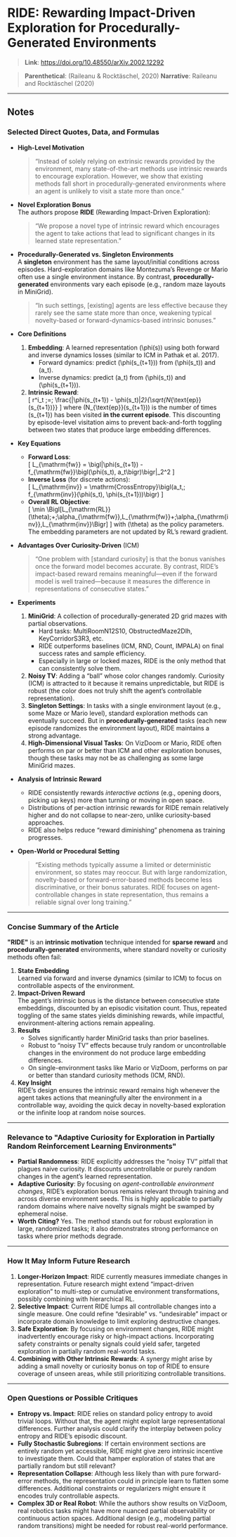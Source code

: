 # RIDE: Rewarding Impact-Driven Exploration for Procedurally-Generated Environments

> **Link**: <https://doi.org/10.48550/arXiv.2002.12292>

> **Parenthetical**: (Raileanu & Rocktäschel, 2020)
> **Narrative**: Raileanu and Rocktäschel (2020)

---

## Notes

### Selected Direct Quotes, Data, and Formulas

- **High-Level Motivation**  
  > “Instead of solely relying on extrinsic rewards provided by the environment, many state-of-the-art methods use intrinsic rewards to encourage exploration. However, we show that existing methods fall short in procedurally-generated environments where an agent is unlikely to visit a state more than once.”

- **Novel Exploration Bonus**  
  The authors propose **RIDE** (Rewarding Impact-Driven Exploration):  
  > “We propose a novel type of intrinsic reward which encourages the agent to take actions that lead to significant changes in its learned state representation.”

- **Procedurally-Generated vs. Singleton Environments**  
  A **singleton** environment has the same layout/initial conditions across episodes. Hard-exploration domains like Montezuma’s Revenge or Mario often use a single environment instance. By contrast, **procedurally-generated** environments vary each episode (e.g., random maze layouts in MiniGrid).  
  > “In such settings, [existing] agents are less effective because they rarely see the same state more than once, weakening typical novelty-based or forward-dynamics-based intrinsic bonuses.”

- **Core Definitions**  
  1. **Embedding**: A learned representation \(\phi(s)\) using both forward and inverse dynamics losses (similar to ICM in Pathak et al. 2017).  
     - Forward dynamics: predict \(\phi(s_{t+1})\) from \(\phi(s_t)\) and \(a_t\).  
     - Inverse dynamics: predict \(a_t\) from \(\phi(s_t)\) and \(\phi(s_{t+1})\).
  2. **Intrinsic Reward**:  
     \[
       r^i_t \;=\; \frac{\|\phi(s_{t+1}) - \phi(s_t)\|_2}{\sqrt{N_{\text{ep}}(s_{t+1})}}
     \]
     where \(N_{\text{ep}}(s_{t+1})\) is the number of times \(s_{t+1}\) has been visited **in the current episode**. This discounting by episode-level visitation aims to prevent back-and-forth toggling between two states that produce large embedding differences.

- **Key Equations**  
  - **Forward Loss**:  
    \[
      L_{\mathrm{fw}} = \bigl\|\phi(s_{t+1}) - f_{\mathrm{fw}}\bigl(\phi(s_t), a_t\bigr)\bigr\|_2^2
    \]
  - **Inverse Loss** (for discrete actions):  
    \[
      L_{\mathrm{inv}} = \mathrm{CrossEntropy}\bigl(a_t,\; f_{\mathrm{inv}}(\phi(s_t), \phi(s_{t+1}))\bigr)
    \]
  - **Overall RL Objective**:  
    \[
      \min \Bigl[L_{\mathrm{RL}}(\theta)\;+\;\alpha_{\mathrm{fw}}\,L_{\mathrm{fw}}+\;\alpha_{\mathrm{inv}}\,L_{\mathrm{inv}}\Bigr]
    \]
    with \(\theta\) as the policy parameters. The embedding parameters are not updated by RL’s reward gradient.

- **Advantages Over Curiosity-Driven** (ICM)  
  > “One problem with [standard curiosity] is that the bonus vanishes once the forward model becomes accurate. By contrast, RIDE’s impact-based reward remains meaningful—even if the forward model is well trained—because it measures the difference in representations of consecutive states.”

- **Experiments**  
  1. **MiniGrid**: A collection of procedurally-generated 2D grid mazes with partial observations.  
     - Hard tasks: MultiRoomN12S10, ObstructedMaze2Dlh, KeyCorridorS3R3, etc.  
     - RIDE outperforms baselines (ICM, RND, Count, IMPALA) on final success rates and sample efficiency.  
     - Especially in large or locked mazes, RIDE is the only method that can consistently solve them.  
  2. **Noisy TV**: Adding a “ball” whose color changes randomly. Curiosity (ICM) is attracted to it because it remains unpredictable, but RIDE is robust (the color does not truly shift the agent’s controllable representation).  
  3. **Singleton Settings**: In tasks with a single environment layout (e.g., some Maze or Mario level), standard exploration methods can eventually succeed. But in **procedurally-generated** tasks (each new episode randomizes the environment layout), RIDE maintains a strong advantage.  
  4. **High-Dimensional Visual Tasks**: On VizDoom or Mario, RIDE often performs on par or better than ICM and other exploration bonuses, though these tasks may not be as challenging as some large MiniGrid mazes.
- **Analysis of Intrinsic Reward**  
  - RIDE consistently rewards *interactive actions* (e.g., opening doors, picking up keys) more than turning or moving in open space.  
  - Distributions of per-action intrinsic rewards for RIDE remain relatively higher and do not collapse to near-zero, unlike curiosity-based approaches.  
  - RIDE also helps reduce “reward diminishing” phenomena as training progresses.

- **Open-World or Procedural Setting**  
  > “Existing methods typically assume a limited or deterministic environment, so states may reoccur. But with large randomization, novelty-based or forward-error-based methods become less discriminative, or their bonus saturates. RIDE focuses on agent-controllable changes in state representation, thus remains a reliable signal over long training.”

---

### Concise Summary of the Article

**"RIDE"** is an **intrinsic motivation** technique intended for **sparse reward** and **procedurally-generated** environments, where standard novelty or curiosity methods often fail:

1. **State Embedding**  
   Learned via forward and inverse dynamics (similar to ICM) to focus on controllable aspects of the environment.  
2. **Impact-Driven Reward**  
   The agent’s intrinsic bonus is the distance between consecutive state embeddings, discounted by an episodic visitation count. Thus, repeated toggling of the same states yields diminishing rewards, while impactful, environment-altering actions remain appealing.  
3. **Results**  
   - Solves significantly harder MiniGrid tasks than prior baselines.  
   - Robust to “noisy TV” effects because truly random or uncontrollable changes in the environment do not produce large embedding differences.  
   - On single-environment tasks like Mario or VizDoom, performs on par or better than standard curiosity methods (ICM, RND).  
4. **Key Insight**  
   RIDE’s design ensures the intrinsic reward remains high whenever the agent takes actions that meaningfully alter the environment in a controllable way, avoiding the quick decay in novelty-based exploration or the infinite loop at random noise sources.

---

### Relevance to "Adaptive Curiosity for Exploration in Partially Random Reinforcement Learning Environments"

- **Partial Randomness**: RIDE explicitly addresses the “noisy TV” pitfall that plagues naive curiosity. It discounts uncontrollable or purely random changes in the agent’s learned representation.  
- **Adaptive Curiosity**: By focusing on *agent-controllable environment changes*, RIDE’s exploration bonus remains relevant through training and across diverse environment seeds. This is highly applicable to partially random domains where naive novelty signals might be swamped by ephemeral noise.  
- **Worth Citing?** Yes. The method stands out for robust exploration in large, randomized tasks; it also demonstrates strong performance on tasks where prior methods degrade.

---

### How It May Inform Future Research

1. **Longer-Horizon Impact**: RIDE currently measures immediate changes in representation. Future research might extend “impact-driven exploration” to multi-step or cumulative environment transformations, possibly combining with hierarchical RL.  
2. **Selective Impact**: Current RIDE lumps all controllable changes into a single measure. One could refine “desirable” vs. “undesirable” impact or incorporate domain knowledge to limit exploring destructive changes.  
3. **Safe Exploration**: By focusing on environment changes, RIDE might inadvertently encourage risky or high-impact actions. Incorporating safety constraints or penalty signals could yield safer, targeted exploration in partially random real-world tasks.  
4. **Combining with Other Intrinsic Rewards**: A synergy might arise by adding a small novelty or curiosity bonus on top of RIDE to ensure coverage of unseen areas, while still prioritizing controllable transitions.

---

### Open Questions or Possible Critiques

- **Entropy vs. Impact**: RIDE relies on standard policy entropy to avoid trivial loops. Without that, the agent might exploit large representational differences. Further analysis could clarify the interplay between policy entropy and RIDE’s episodic discount.  
- **Fully Stochastic Subregions**: If certain environment sections are entirely random yet accessible, RIDE might give zero intrinsic incentive to investigate them. Could that hamper exploration of states that are partially random but still relevant?  
- **Representation Collapse**: Although less likely than with pure forward-error methods, the representation could in principle learn to flatten some differences. Additional constraints or regularizers might ensure it encodes truly controllable aspects.  
- **Complex 3D or Real Robot**: While the authors show results on VizDoom, real robotics tasks might have more nuanced partial observability or continuous action spaces. Additional design (e.g., modeling partial random transitions) might be needed for robust real-world performance.

